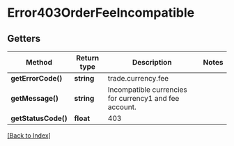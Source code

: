 # Error403OrderFeeIncompatible

## Getters

Method | Return type | Description | Notes
------------ | ------------- | ------------- | -------------
**getErrorCode()** | **string** | trade.currency.fee |
**getMessage()** | **string** | Incompatible currencies for currency1 and fee account. |
**getStatusCode()** | **float** | 403 |

[[Back to Index]](../index.md)
